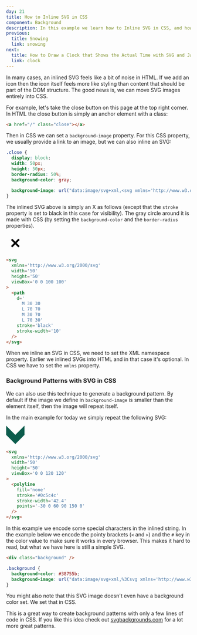 ```yaml
---
day: 21
title: How to Inline SVG in CSS
component: Background
description: In this example we learn how to Inline SVG in CSS, and how to create background patterns.
previous:
  title: Snowing
  link: snowing
next:
  title: How to Draw a Clock that Shows the Actual Time with SVG and JavaScript
  link: clock
---
```


In many cases, an inlined SVG feels like a bit of noise in HTML. If we add an icon then the icon itself feels more like styling than content that should be part of the DOM structure. The good news is, we can move SVG images entirely into CSS.

For example, let's take the close button on this page at the top right corner. In HTML the close button is simply an anchor element with a class:

```html
<a href="/" class="close"></a>
```

Then in CSS we can set a `background-image` property. For this CSS property, we usually provide a link to an image, but we can also inline an SVG:

```css
.close {
  display: block;
  width: 50px;
  height: 50px;
  border-radius: 50%;
  background-color: gray;

  background-image: url("data:image/svg+xml,<svg xmlns='http://www.w3.org/2000/svg' width='50' height='50' viewBox='0 0 100 100'><path d='M 30 30 L 70 70 M 30 70 L 70 30' stroke='white' stroke-width='10' /></svg>");
}
```

The inlined SVG above is simply an X as follows (except that the `stroke` property is set to black in this case for visibility). The gray circle around it is made with CSS (by setting the `background-color` and the `border-radius` properties).

<div class="grid-200">

<svg xmlns='http://www.w3.org/2000/svg' width='50' height='50' viewBox='0 0 100 100'>
<path d='M 30 30 L 70 70 M 30 70 L 70 30' stroke='black' stroke-width='10' />
</svg>

<!-- prettier-ignore -->
```html
<svg 
  xmlns='http://www.w3.org/2000/svg' 
  width='50' 
  height='50' 
  viewBox='0 0 100 100'
>
  <path 
    d='
      M 30 30 
      L 70 70 
      M 30 70 
      L 70 30'
    stroke='black' 
    stroke-width='10' 
  />
</svg>
```

</div>

When we inline an SVG in CSS, we need to set the XML namespace property. Earlier we inlined SVGs into HTML and in that case it's optional. In CSS we have to set the `xmlns` property.

### Background Patterns with SVG in CSS

We can also use this technique to generate a background pattern. By default if the image we define in `background-image` is smaller than the element itself, then the image will repeat itself.

In the main example for today we simply repeat the following SVG:

<div class="grid-200">

<svg xmlns='http://www.w3.org/2000/svg' width='50' height='50' viewBox='0 0 120 120'><polyline fill="none" stroke="#0c5c4c" stroke-width="42.4" points="-30 0 60 90 150 0"/></svg>

<!-- prettier-ignore -->
```html
<svg 
  xmlns='http://www.w3.org/2000/svg' 
  width='50'
  height='50'
  viewBox='0 0 120 120'
>
  <polyline
    fill='none'
    stroke='#0c5c4c'
    stroke-width='42.4'
    points='-30 0 60 90 150 0'
  />
</svg>
```

</div>

In this example we encode some special characters in the inlined string. In the example below we encode the pointy brackets (`<` and `>`) and the `#` key in the color value to make sure it works in every browser. This makes it hard to read, but what we have here is still a simple SVG.

<div class="code-flex">

```html
<div class="background" />
```

```css
.background {
  background-color: #38755b;
  background-image: url("data:image/svg+xml,%3Csvg xmlns='http://www.w3.org/2000/svg' width='50' height='50' viewBox='0 0 120 120'%3E%3Cpolyline fill='none' stroke='%230c5c4c' stroke-width='42.4' points='-30 0 60 90 150 0' /%3E%3C/svg%3E");
}
```

</div>

You might also note that this SVG image doesn't even have a background color set. We set that in CSS.

This is a great way to create background patterns with only a few lines of code in CSS. If you like this idea check out <a href="https://www.svgbackgrounds.com/" target="_blank" rel="noopener">svgbackgrounds.com</a> for a lot more great patterns.
